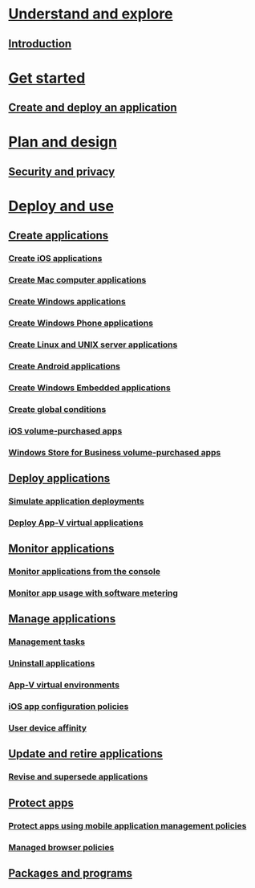 # [Understand and explore](understand/introduction-to-application-management.md)
## [Introduction](understand/introduction-to-application-management.md)
# [Get started](get-started/create-and-deploy-an-application.md)
## [Create and deploy an application](get-started/create-and-deploy-an-application.md)
# [Plan and design](plan-design/plan-for-and-configure-application-management.md)
## [Security and privacy](plan-design/security-and-privacy-for-application-management.md)
# [Deploy and use](deploy-use/create-applications.md)
## [Create applications](deploy-use/create-applications.md)
### [Create iOS applications](get-started/creating-ios-applications.md)
### [Create Mac computer applications](get-started/creating-mac-computer-applications.md)
### [Create Windows applications](get-started/creating-windows-applications.md)
### [Create Windows Phone applications](get-started/creating-windows-phone-applications.md)
### [Create Linux and UNIX server applications](get-started/creating-linux-and-unix-server-applications.md)
### [Create Android applications](get-started/creating-android-applications.md)
### [Create Windows Embedded applications](get-started/creating-windows-embedded-applications.md)
### [Create global conditions](deploy-use/create-global-conditions.md)
### [iOS volume-purchased apps](deploy-use/manage-volume-purchased-ios-apps.md)
### [Windows Store for Business volume-purchased apps](deploy-use/manage-apps-from-the-windows-store-for-business.md)
## [Deploy applications](deploy-use/deploy-applications.md)
### [Simulate application deployments](deploy-use/simulate-application-deployments.md)
### [Deploy App-V virtual applications](get-started/deploying-app-v-virtual-applications.md)
## [Monitor applications](deploy-use/monitor-applications-from-the-console.md)
### [Monitor applications from the console](deploy-use/monitor-applications-from-the-console.md)
### [Monitor app usage with software metering](deploy-use/monitor-app-usage-with-software-metering.md)
## [Manage applications](deploy-use/management-tasks-applications.md)
### [Management tasks](deploy-use/management-tasks-applications.md)
### [Uninstall applications](deploy-use/uninstall-applications.md)
### [App-V virtual environments](deploy-use/create-app-v-virtual-environments.md)
### [iOS app configuration policies](deploy-use/configure-ios-apps-with-app-configuration-policies.md)
### [User device affinity](deploy-use/link-users-and-devices-with-user-device-affinity.md)
## [Update and retire applications](deploy-use/update-and-retire-applications.md)
### [Revise and supersede applications](deploy-use/revise-and-supersede-applications.md)
## [Protect apps](deploy-use/protect-apps-using-mam-policies.md)
### [Protect apps using mobile application management policies](deploy-use/protect-apps-using-mam-policies.md)
### [Managed browser policies](deploy-use/manage-internet-access-using-managed-browser-policies.md)
## [Packages and programs](deploy-use/packages-and-programs.md)


